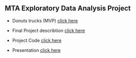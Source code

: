 ## MTA Exploratory Data Analysis Project
- Donuts trucks (MVP) [click here](https://github.com/emanshehri/MyRepo/blob/main/Donuts_trucks%20(MVP).md)

- Final Project describtion [click here ](https://github.com/emanshehri/MyRepo/blob/main/Finding%20the%20best%20locations%20to%20place%20Donuts%20trucks%20in%20NY%20city%20.md)

- Project Code [ click here ](https://github.com/emanshehri/MyRepo/blob/main/MTA_Turnstile_Project.ipynb)

- Presentation [click here](https://github.com/emanshehri/MyRepo/blob/main/presentation1.pdf)
